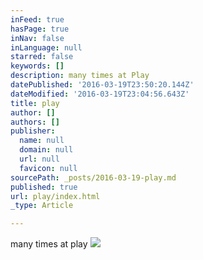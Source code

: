 ```yaml
---
inFeed: true
hasPage: true
inNav: false
inLanguage: null
starred: false
keywords: []
description: many times at Play
datePublished: '2016-03-19T23:50:20.144Z'
dateModified: '2016-03-19T23:04:56.643Z'
title: play
author: []
authors: []
publisher:
  name: null
  domain: null
  url: null
  favicon: null
sourcePath: _posts/2016-03-19-play.md
published: true
url: play/index.html
_type: Article

---
```

many times at play
![](https://the-grid-user-content.s3-us-west-2.amazonaws.com/4af7ced7-ee94-4c89-83fa-59119e0dd98e.jpg)